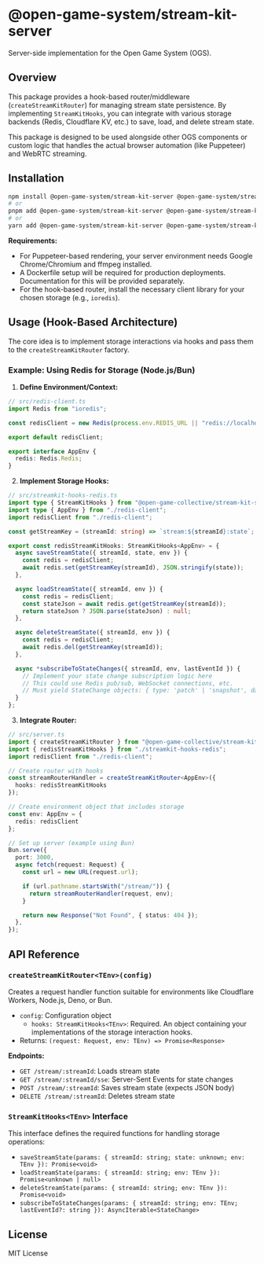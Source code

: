 # @open-game-system/stream-kit-server

Server-side implementation for the Open Game System (OGS).

## Overview

This package provides a hook-based router/middleware (`createStreamKitRouter`) for managing stream state persistence. By implementing `StreamKitHooks`, you can integrate with various storage backends (Redis, Cloudflare KV, etc.) to save, load, and delete stream state.

This package is designed to be used alongside other OGS components or custom logic that handles the actual browser automation (like Puppeteer) and WebRTC streaming.

## Installation

```bash
npm install @open-game-system/stream-kit-server @open-game-system/stream-kit-types
# or
pnpm add @open-game-system/stream-kit-server @open-game-system/stream-kit-types
# or
yarn add @open-game-system/stream-kit-server @open-game-system/stream-kit-types
```

**Requirements:**

- For Puppeteer-based rendering, your server environment needs Google Chrome/Chromium and ffmpeg installed.
- A Dockerfile setup will be required for production deployments. Documentation for this will be provided separately.
- For the hook-based router, install the necessary client library for your chosen storage (e.g., `ioredis`).

## Usage (Hook-Based Architecture)

The core idea is to implement storage interactions via hooks and pass them to the `createStreamKitRouter` factory.

### Example: Using Redis for Storage (Node.js/Bun)

1. **Define Environment/Context:**

```typescript
// src/redis-client.ts
import Redis from "ioredis";

const redisClient = new Redis(process.env.REDIS_URL || "redis://localhost:6379");

export default redisClient;

export interface AppEnv {
  redis: Redis.Redis;
}
```

2. **Implement Storage Hooks:**

```typescript
// src/streamkit-hooks-redis.ts
import type { StreamKitHooks } from "@open-game-collective/stream-kit-server";
import type { AppEnv } from "./redis-client";
import redisClient from "./redis-client";

const getStreamKey = (streamId: string) => `stream:${streamId}:state`;

export const redisStreamKitHooks: StreamKitHooks<AppEnv> = {
  async saveStreamState({ streamId, state, env }) {
    const redis = redisClient;
    await redis.set(getStreamKey(streamId), JSON.stringify(state));
  },

  async loadStreamState({ streamId, env }) {
    const redis = redisClient;
    const stateJson = await redis.get(getStreamKey(streamId));
    return stateJson ? JSON.parse(stateJson) : null;
  },

  async deleteStreamState({ streamId, env }) {
    const redis = redisClient;
    await redis.del(getStreamKey(streamId));
  },

  async *subscribeToStateChanges({ streamId, env, lastEventId }) {
    // Implement your state change subscription logic here
    // This could use Redis pub/sub, WebSocket connections, etc.
    // Must yield StateChange objects: { type: 'patch' | 'snapshot', data: unknown, id?: string }
  }
};
```

3. **Integrate Router:**

```typescript
// src/server.ts
import { createStreamKitRouter } from "@open-game-collective/stream-kit-server";
import { redisStreamKitHooks } from "./streamkit-hooks-redis";
import redisClient from "./redis-client";

// Create router with hooks
const streamRouterHandler = createStreamKitRouter<AppEnv>({
  hooks: redisStreamKitHooks
});

// Create environment object that includes storage
const env: AppEnv = {
  redis: redisClient
};

// Set up server (example using Bun)
Bun.serve({
  port: 3000,
  async fetch(request: Request) {
    const url = new URL(request.url);

    if (url.pathname.startsWith("/stream/")) {
      return streamRouterHandler(request, env);
    }

    return new Response("Not Found", { status: 404 });
  },
});
```

## API Reference

### `createStreamKitRouter<TEnv>(config)`

Creates a request handler function suitable for environments like Cloudflare Workers, Node.js, Deno, or Bun.

- `config`: Configuration object
  - `hooks: StreamKitHooks<TEnv>`: Required. An object containing your implementations of the storage interaction hooks.
- Returns: `(request: Request, env: TEnv) => Promise<Response>`

**Endpoints:**

- `GET /stream/:streamId`: Loads stream state
- `GET /stream/:streamId/sse`: Server-Sent Events for state changes
- `POST /stream/:streamId`: Saves stream state (expects JSON body)
- `DELETE /stream/:streamId`: Deletes stream state

### `StreamKitHooks<TEnv>` Interface

This interface defines the required functions for handling storage operations:

- `saveStreamState(params: { streamId: string; state: unknown; env: TEnv }): Promise<void>`
- `loadStreamState(params: { streamId: string; env: TEnv }): Promise<unknown | null>`
- `deleteStreamState(params: { streamId: string; env: TEnv }): Promise<void>`
- `subscribeToStateChanges(params: { streamId: string; env: TEnv; lastEventId?: string }): AsyncIterable<StateChange>`

## License

MIT License